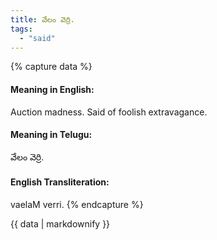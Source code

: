 ```yaml
---
title: వేలం వెర్రి.
tags:
  - "said"
---
```


{% capture data %}
#### Meaning in English:
Auction madness.
Said of foolish extravagance.

#### Meaning in Telugu:
వేలం వెర్రి.

#### English Transliteration:
vaelaM verri.
{% endcapture %}

{{ data | markdownify }}

